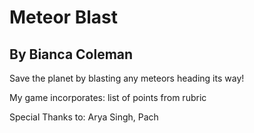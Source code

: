 # Meteor Blast
## By Bianca Coleman

Save the planet by blasting any meteors heading its way!

My game incorporates:
list of points from rubric

Special Thanks to:
Arya Singh, Pach